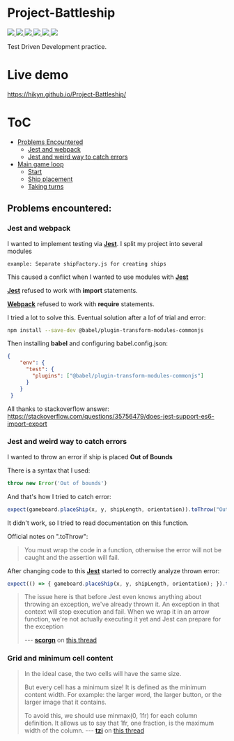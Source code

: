 # Project-Battleship

<a href="https://de.wikipedia.org/wiki/JavaScript">
  <img src="https://img.shields.io/badge/JavaScript-323330?style=for-the-badge&logo=javascript&logoColor=yellow" />
</a>

<a href="https://en.wikipedia.org/wiki/HTML5">
  <img src="https://img.shields.io/badge/HTML5-E34F26?style=for-the-badge&logo=html5&logoColor=white" />
</a>

<a href="https://en.wikipedia.org/wiki/CSS">
  <img src="https://img.shields.io/badge/CSS-239120?&style=for-the-badge&logo=css3&logoColor=white" />
</a>

<a href="https://www.npmjs.com/">
  <img src="https://img.shields.io/badge/npm-CB3837?style=for-the-badge&logo=npm&logoColor=white" />
</a>

<a href="https://webpack.js.org/">
  <img src="https://img.shields.io/badge/webpack-%238DD6F9.svg?style=for-the-badge&logo=webpack&logoColor=black" />
</a>

<a href="https://jestjs.io/">
  <img src="https://img.shields.io/badge/Jest-323330?style=for-the-badge&logo=Jest&logoColor=white" />
</a>

Test Driven Development practice.

# Live demo
https://hikyn.github.io/Project-Battleship/

# ToC

-   [Problems Encountered](https://github.com/Hikyn/Project-Battleship/edit/main/README.md#problems-encountered)
    -   [Jest and webpack](https://github.com/Hikyn/Project-Battleship/edit/main/README.md#problems-encountered)
    -   [Jest and weird way to catch errors](https://github.com/Hikyn/Project-Battleship/edit/main/README.md#jest-and-weird-way-to-catch-errors)
-   [Main game loop](https://github.com/Hikyn/Project-Battleship/edit/main/README.md#main-game-loop)
    -   [Start](https://github.com/Hikyn/Project-Battleship/edit/main/README.md#start)
    -   [Ship placement](https://github.com/Hikyn/Project-Battleship/edit/main/README.md#ship-placement)
    -   [Taking turns](https://github.com/Hikyn/Project-Battleship/edit/main/README.md#taking-turns)

## Problems encountered:

### Jest and webpack
I wanted to implement testing via **[Jest](https://jestjs.io/)**. I split my project into several modules

`example: Separate shipFactory.js for creating ships`

This caused a conflict when I wanted to use modules with **[Jest](https://jestjs.io/)**

**[Jest](https://jestjs.io/)** refused to work with **import** statements.

**[Webpack](https://webpack.js.org/)** refused to work with **require** statements.

I tried a lot to solve this. Eventual solution after a lof of trial and error:
```bash
npm install --save-dev @babel/plugin-transform-modules-commonjs
```
Then installing **babel** and configuring babel.config.json:
```json
{
    "env": {
      "test": {
        "plugins": ["@babel/plugin-transform-modules-commonjs"]
      }
    }
 }
```
All thanks to stackoverflow answer: https://stackoverflow.com/questions/35756479/does-jest-support-es6-import-export

### Jest and weird way to catch errors

I wanted to throw an error if ship is placed **Out of Bounds**

There is a syntax that I used:

```js
throw new Error('Out of bounds')
```

And that's how I tried to catch error:

```js
expect(gameboard.placeShip(x, y, shipLength, orientation)).toThrow("Out of bounds");
```

It didn't work, so I tried to read documentation on this function.

Official notes on ".toThrow":

> You must wrap the code in a function, otherwise the error will not be caught and the assertion will fail.

After changing code to this **[Jest](https://jestjs.io/)** started to correctly analyze thrown error:

```js
expect(() => { gameboard.placeShip(x, y, shipLength, orientation); }).toThrow("Out of bounds");
```

> The issue here is that before Jest even knows anything about throwing an exception, we've already thrown it. An exception in that context will stop execution and fail. When we wrap it in an arrow function, we're not actually executing it yet and Jest can prepare for the exception 
> 
> --- **[scorgn](https://stackoverflow.com/users/2087587/scorgn)** on [this thread](https://stackoverflow.com/questions/49027595/jest-test-that-exception-will-be-thrown-isnt-working)

### Grid and minimum cell content
> In the ideal case, the two cells will have the same size.
>
> But every cell has a minimum size! It is defined as the minimum content width. For example: the larger word, the larger button, or the larger image that it contains.
>
> To avoid this, we should use minmax(0, 1fr) for each column definition. It allows us to say that 1fr, one fraction, is the maximum width of the column. 
>--- **[tzi](https://stackoverflow.com/users/1978945/tzi)** on [this thread](https://stackoverflow.com/questions/54099056/grid-display-columns-have-not-equal-width)

